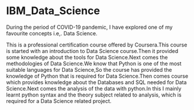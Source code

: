 # IBM_Data_Science

During the period of COVID-19 pandemic, I have explored one of my favourite concepts i.e,. Data Science.

This is a professional certification course offered by Coursera.This course is started with an introduction to Data Science course.Then it provided some knowledge about the tools for Data Science.Next comes the methodologies of Data Science.We know that Python is one of the most suitable languages for Data Science,So the course has provided the knowledge of Python that is required for Data Science.Then comes course which provides knowledge about the Databases and SQL needed for Data Science.Next comes the analysis of the data with python.In this I mainly learnt python syntax and the theory subject related to analysis, which is required for a Data Science related project.
